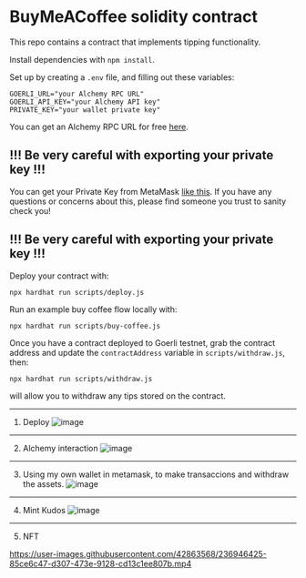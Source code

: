 # BuyMeACoffee solidity contract

This repo contains a contract that implements tipping functionality.

Install dependencies with `npm install`.

Set up by creating a `.env` file, and filling out these variables:

```
GOERLI_URL="your Alchemy RPC URL"
GOERLI_API_KEY="your Alchemy API key"
PRIVATE_KEY="your wallet private key"
```

You can get an Alchemy RPC URL for free [here](https://alchemy.com/?a=roadtoweb3weektwo).

## !!! Be very careful with exporting your private key !!!

You can get your Private Key from MetaMask [like this](https://metamask.zendesk.com/hc/en-us/articles/360015289632-How-to-Export-an-Account-Private-Key).
If you have any questions or concerns about this, please find someone you trust to sanity check you! 

## !!! Be very careful with exporting your private key !!!

Deploy your contract with:

```
npx hardhat run scripts/deploy.js
```

Run an example buy coffee flow locally with:

```
npx hardhat run scripts/buy-coffee.js
```

Once you have a contract deployed to Goerli testnet, grab the contract address and update the `contractAddress` variable in `scripts/withdraw.js`, then:

```
npx hardhat run scripts/withdraw.js
```

will allow you to withdraw any tips stored on the contract.

--------------------------------------------------------------------------------
1. Deploy 
![image](https://user-images.githubusercontent.com/42863568/201966580-50b389eb-0196-4379-8484-2dae817a5745.png)

------------------------------------------------------------------------------------------------------------------------------
2. Alchemy interaction
![image](https://user-images.githubusercontent.com/42863568/201966921-f97e6b0d-2a4d-48e7-86bd-64c78ef1e65a.png)

------------------------------------------------------------------------------------------------------------------------------
3. Using my own wallet in metamask, to make transaccions and withdraw the assets.
![image](https://user-images.githubusercontent.com/42863568/201967843-f5ffddf1-2fbb-4779-ab8a-117db3ea1e50.png)

------------------------------------------------------------------------------------------------------------------------------
4. Mint Kudos 
![image](https://user-images.githubusercontent.com/42863568/201975782-4db99e93-47fb-4b38-939e-8457bfff837b.png)

------------------------------------------------------------------------------------------------------------------------------
5. NFT 

https://user-images.githubusercontent.com/42863568/236946425-85ce6c47-d307-473e-9128-cd13c1ee807b.mp4

